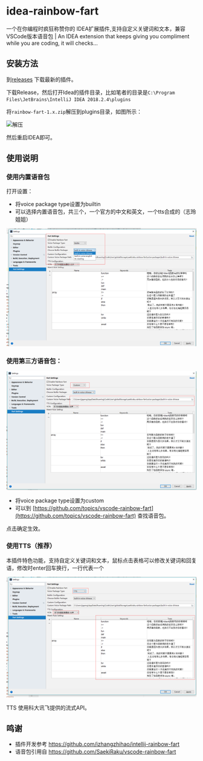 # idea-rainbow-fart

一个在你编程时疯狂称赞你的 IDEA扩展插件,支持自定义关键词和文本，兼容VSCode版本语音包 | An IDEA extension that keeps giving you compliment while you are coding, it will checks…

## 安装方法

到[releases](https://github.com/jadepeng/idea-rainbow-fart/releases) 下载最新的插件。

下载Release，然后打开Idea的插件目录，比如笔者的目录是`C:\Program Files\JetBrains\IntelliJ IDEA 2018.2.4\plugins`

将`rainbow-fart-1.x.zip`解压到plugins目录，如图所示：

![解压](https://gitee.com/jadepeng/pic/raw/master/pic/2020/6/29/1593422479468.png)


然后重启IDEA即可。

## 使用说明

### 使用内置语音包

打开设置：

- 将voice package type设置为builtin
- 可以选择内置语音包，共三个，一个官方的中文和英文，一个tts合成的（志玲姐姐）

![彩虹屁设置](./docs/builtin.png)


### 使用第三方语音包：

![彩虹屁设置](./docs/custom.png)

- 将voice package type设置为custom
- 可以到 [https://github.com/topics/vscode-rainbow-fart](https://github.com/topics/vscode-rainbow-fart) 查找语音包。

点击确定生效。

### 使用TTS（推荐）

本插件特色功能，支持自定义关键词和文本，鼠标点击表格可以修改关键词和回复语，修改时enter回车换行，一行代表一个

![彩虹屁设置](./docs/tts.png)

TTS 使用科大讯飞提供的流式API。

## 鸣谢

- 插件开发参考 https://github.com/izhangzhihao/intellij-rainbow-fart
- 语音包引用自 https://github.com/SaekiRaku/vscode-rainbow-fart
    